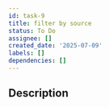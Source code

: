 ```yaml
---
id: task-9
title: filter by source
status: To Do
assignee: []
created_date: '2025-07-09'
labels: []
dependencies: []
---
```


## Description
